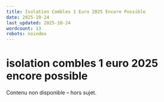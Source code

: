 ```yaml
---
title: Isolation Combles 1 Euro 2025 Encore Possible
date: 2025-10-24
last_updated: 2025-10-24
wordcount: 13
robots: noindex
---
```


# isolation combles 1 euro 2025 encore possible

Contenu non disponible – hors sujet.